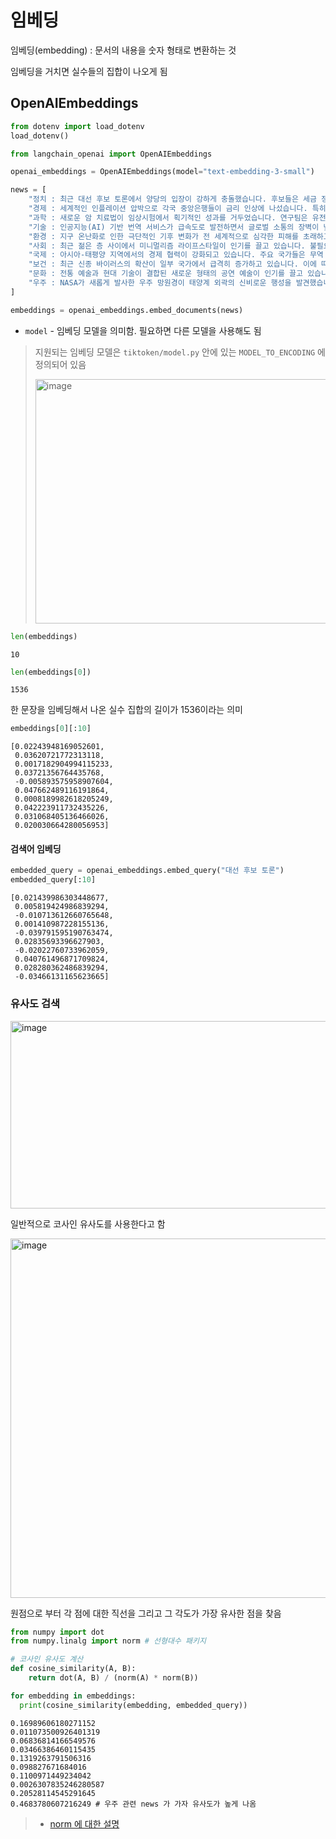 ﻿# 임베딩

임베딩(embedding) : 문서의 내용을 숫자 형태로 변환하는 것

임베딩을 거치면 실수들의 집합이 나오게 됨

## OpenAIEmbeddings

```py
from dotenv import load_dotenv
load_dotenv()

from langchain_openai import OpenAIEmbeddings

openai_embeddings = OpenAIEmbeddings(model="text-embedding-3-small")

news = [
    "정치 : 최근 대선 후보 토론에서 양당의 입장이 강하게 충돌했습니다. 후보들은 세금 정책과 사회 복지 확대 여부를 두고 팽팽한 신경전을 벌였습니다. 전문가들은 이번 선거가 향후 10년간 정치 지형을 크게 변화시킬 것이라고 전망합니다.",
    "경제 : 세계적인 인플레이션 압박으로 각국 중앙은행들이 금리 인상에 나섰습니다. 특히 미국 연방준비제도는 예상보다 더 강력한 금리 인상을 단행하며 시장에 충격을 주었습니다. 이로 인해 주식과 채권 시장에서 대규모 매도세가 발생했습니다.",
    "과학 : 새로운 암 치료법이 임상시험에서 획기적인 성과를 거두었습니다. 연구팀은 유전자 편집 기술을 이용해 특정 암세포만을 표적으로 삼는 방법을 개발했습니다. 이 치료법이 상용화된다면 기존 치료법보다 부작용이 크게 줄어들 것으로 기대됩니다.",
    "기술 : 인공지능(AI) 기반 번역 서비스가 급속도로 발전하면서 글로벌 소통의 장벽이 낮아지고 있습니다. 최근 출시된 AI 번역기는 실시간으로 음성을 번역해주는 기능을 제공하며, 다양한 언어를 지원합니다. 이에 따라 다국적 비즈니스와 국제 회의의 효율성이 크게 향상될 것으로 보입니다.",
    "환경 : 지구 온난화로 인한 극단적인 기후 변화가 전 세계적으로 심각한 피해를 초래하고 있습니다. 북극 해빙이 급격히 녹고 있으며, 이로 인해 해수면 상승이 가속화되고 있습니다. 환경 단체들은 즉각적인 탄소 배출 감축이 필요하다고 경고하고 있습니다.",
    "사회 : 최근 젊은 층 사이에서 미니멀리즘 라이프스타일이 인기를 끌고 있습니다. 불필요한 물건을 줄이고 필수품만을 소유하는 이 방식은 스트레스 감소와 심리적 안정에 도움을 준다고 알려져 있습니다. 이에 따라 관련 제품과 서비스 시장도 확대되고 있습니다.",
    "국제 : 아시아-태평양 지역에서의 경제 협력이 강화되고 있습니다. 주요 국가들은 무역 장벽을 낮추고 공동 개발 프로젝트를 추진하며 상호 이익을 추구하고 있습니다. 그러나 중국과 미국 간의 갈등이 여전히 지역 안정에 큰 변수로 작용하고 있습니다.",
    "보건 : 최근 신종 바이러스의 확산이 일부 국가에서 급격히 증가하고 있습니다. 이에 따라 각국 정부는 예방접종 캠페인과 함께 강력한 방역 조치를 시행하고 있습니다. 보건 전문가들은 지속적인 모니터링과 빠른 대응이 필요하다고 강조하고 있습니다.",
    "문화 : 전통 예술과 현대 기술이 결합된 새로운 형태의 공연 예술이 인기를 끌고 있습니다. 디지털 기술을 활용한 무대 연출과 실시간 인터랙티브 요소가 관객의 몰입감을 높이고 있습니다. 이 같은 시도가 예술계에 신선한 변화를 가져오고 있습니다.",
    "우주 : NASA가 새롭게 발사한 우주 망원경이 태양계 외곽의 신비로운 행성을 발견했습니다. 과학자들은 이 행성의 대기에서 생명체의 존재를 암시하는 화합물을 발견했다고 발표했습니다. 이 발견은 우주 탐사에 새로운 이정표가 될 것으로 기대됩니다."
]

embeddings = openai_embeddings.embed_documents(news)
```

- `model` - 임베딩 모델을 의미함. 필요하면 다른 모델을 사용해도 됨

> 지원되는 임베딩 모델은 `tiktoken/model.py` 안에 있는 `MODEL_TO_ENCODING` 에 정의되어 있음
>
> <img width="476" height="391" alt="image" src="https://github.com/user-attachments/assets/588ee16d-d6b0-4bd4-b7b0-331392478305" />

```py
len(embeddings)
```

```
10
```

```py
len(embeddings[0])
```

```
1536
```

한 문장을 임베딩해서 나온 실수 집합의 길이가 1536이라는 의미

```py
embeddings[0][:10]
```

```
[0.02243948169052601,
 0.03620721772313118,
 0.0017182904994115233,
 0.03721356764435768,
 -0.005893575958907604,
 0.047662489116191864,
 0.0008189982618205249,
 0.042223911732435226,
 0.031068405136466026,
 0.020030664280056953]
```

#### 검색어 임베딩

```py
embedded_query = openai_embeddings.embed_query("대선 후보 토론")
embedded_query[:10]
```

```
[0.021439986303448677,
 0.005819424986839294,
 -0.010713612660765648,
 0.001410987228155136,
 -0.039791595190763474,
 0.02835693396627903,
 -0.02022760733962059,
 0.040761496871709824,
 0.028280362486839294,
 -0.03466131165623665]
```

### 유사도 검색

<img width="584" height="300" alt="image" src="https://github.com/user-attachments/assets/46c33545-b482-4d5f-8d8f-2a36df238bb0" />

일반적으로 코사인 유사도를 사용한다고 함

<img width="855" height="575" alt="image" src="https://github.com/user-attachments/assets/0d924748-9f37-498a-916a-4029e77d3978" />

원점으로 부터 각 점에 대한 직선을 그리고 그 각도가 가장 유사한 점을 찾음

```py
from numpy import dot
from numpy.linalg import norm # 선형대수 패키지

# 코사인 유사도 계산
def cosine_similarity(A, B):
    return dot(A, B) / (norm(A) * norm(B))

for embedding in embeddings:
  print(cosine_similarity(embedding, embedded_query))
```

```
0.16989606180271152
0.011073500926401319
0.06836814166549576
0.03466386460115435
0.1319263791506316
0.098827671684016
0.1100971449234042
0.0026307835246280587
0.20528114545291645
0.4683780607216249 # 우주 관련 news 가 가자 유사도가 높게 나옴
```


> - [norm 에 대한 설명](https://blog.naver.com/waterforall/223058427336)
